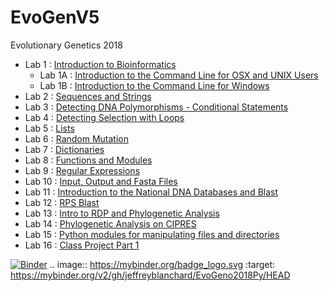 # EvoGenV5
Evolutionary Genetics 2018

* Lab 1 : [Introduction to Bioinformatics](EvoGenV5_Lab1.ipynb)
    * Lab 1A : [Introduction to the Command Line for OSX and UNIX Users](EvoGenV5_Lab1A.ipynb)
    * Lab 1B : [Introduction to the Command Line for Windows](EvoGenV5_Lab1B.ipynb)
* Lab 2 : [Sequences and Strings](EvoGenV5_Lab2.ipynb)
* Lab 3 : [Detecting DNA Polymorphisms - Conditional Statements](EvoGenV5_Lab3.ipynb)
* Lab 4 : [Detecting Selection with Loops](EvoGenV5_Lab4.ipynb)
* Lab 5 : [Lists](EvoGenV5_Lab5.ipynb)
* Lab 6 : [Random Mutation](EvoGenV5_Lab6.ipynb)
* Lab 7 : [Dictionaries](EvoGenV5_Lab7.ipynb)
* Lab 8 : [Functions and Modules](EvoGenV5_Lab8.ipynb)
* Lab 9 : [Regular Expressions](EvoGenV5_Lab9.ipynb)
* Lab 10 : [Input, Output and Fasta Files](EvoGenV5_Lab10.ipynb)
* Lab 11 : [Introduction to the National DNA Databases and Blast](EvoGenV5_Lab11.ipynb)
* Lab 12 : [RPS Blast](EvoGenV5_Lab12.ipynb)
* Lab 13 : [Intro to RDP and Phylogenetic Analysis](EvoGenV5_Lab13.ipynb)
* Lab 14 : [Phylogenetic Analysis on CIPRES](EvoGenV5_Lab14.ipynb)
* Lab 15 : [Python modules for manipulating files and directories](EvoGenV5_Lab15.ipynb)
* Lab 16 : [Class Project Part 1](Project_Part1.ipynb)


[![Binder](https://mybinder.org/badge_logo.svg)](https://mybinder.org/v2/gh/jeffreyblanchard/EvoGeno2018Py/HEAD)
.. image:: https://mybinder.org/badge_logo.svg
 :target: https://mybinder.org/v2/gh/jeffreyblanchard/EvoGeno2018Py/HEAD
